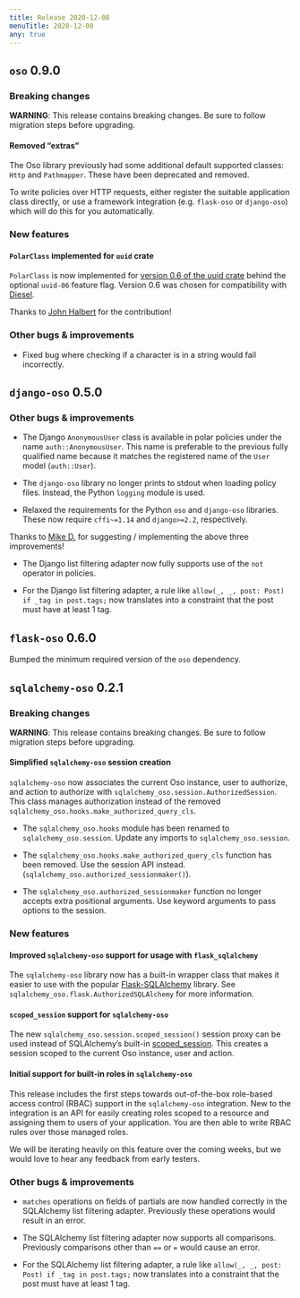 ```yaml
---
title: Release 2020-12-08
menuTitle: 2020-12-08
any: true
---
```


## `oso` 0.9.0

### Breaking changes

**WARNING**: This release contains breaking changes. Be sure
to follow migration steps before upgrading.

#### Removed “extras”

The Oso library previously had some additional default supported classes:
`Http` and `Pathmapper`. These have been deprecated and removed.

To write policies over HTTP requests, either register the suitable application
class directly, or use a framework integration (e.g. `flask-oso` or
`django-oso`) which will do this for you automatically.

### New features

#### `PolarClass` implemented for `uuid` crate

`PolarClass` is now implemented for [version 0.6 of the uuid crate](https://docs.rs/uuid/0.6/uuid/) behind the optional `uuid-06` feature
flag. Version 0.6 was chosen for compatibility with [Diesel](https://crates.io/crates/diesel).

Thanks to [John Halbert](https://github.com/johnhalbert) for the
contribution!

### Other bugs & improvements


* Fixed bug where checking if a character is in a string would fail incorrectly.

## `django-oso` 0.5.0

### Other bugs & improvements


* The Django `AnonymousUser` class is available in polar policies under the
name `auth::AnonymousUser`. This name is preferable to the previous fully
qualified name because it matches the registered name of the `User` model
(`auth::User`).


* The `django-oso` library no longer prints to stdout when loading policy
files. Instead, the Python `logging` module is used.


* Relaxed the requirements for the Python `oso` and `django-oso` libraries.
These now require `cffi~=1.14` and `django>=2.2`, respectively.

Thanks to [Mike D.](https://github.com/devmonkey22) for suggesting /
implementing the above three improvements!


* The Django list filtering adapter now fully supports use of the `not`
operator in policies.


* For the Django list filtering adapter, a rule like `allow(_, _, post: Post)
if _tag in post.tags;` now translates into a constraint that the post must
have at least 1 tag.

## `flask-oso` 0.6.0

Bumped the minimum required version of the `oso` dependency.

## `sqlalchemy-oso` 0.2.1

### Breaking changes

**WARNING**: This release contains breaking changes. Be sure
to follow migration steps before upgrading.

#### Simplified `sqlalchemy-oso` session creation

`sqlalchemy-oso` now associates the current Oso instance, user to authorize,
and action to authorize with
`sqlalchemy_oso.session.AuthorizedSession`. This class manages
authorization instead of the removed
`sqlalchemy_oso.hooks.make_authorized_query_cls`.


* The `sqlalchemy_oso.hooks` module has been renamed to
`sqlalchemy_oso.session`. Update any imports to `sqlalchemy_oso.session`.


* The `sqlalchemy_oso.hooks.make_authorized_query_cls` function has been
removed. Use the session API instead.
(`sqlalchemy_oso.authorized_sessionmaker()`).


* The `sqlalchemy_oso.authorized_sessionmaker` function no longer accepts
extra positional arguments. Use keyword arguments to pass options to the
session.

### New features

#### Improved `sqlalchemy-oso` support for usage with `flask_sqlalchemy`

The `sqlalchemy-oso` library now has a built-in wrapper class that makes it
easier to use with the popular [Flask-SQLAlchemy](https://pypi.org/project/Flask-SQLAlchemy/) library. See
`sqlalchemy_oso.flask.AuthorizedSQLAlchemy` for more information.

#### `scoped_session` support for `sqlalchemy-oso`

The new `sqlalchemy_oso.session.scoped_session()` session proxy can be
used instead of SQLAlchemy’s built-in [scoped_session](https://docs.sqlalchemy.org/en/13/orm/contextual.html#sqlalchemy.orm.scoping.scoped_session). This creates a session
scoped to the current Oso instance, user and action.

#### Initial support for built-in roles in `sqlalchemy-oso`

This release includes the first steps towards out-of-the-box role-based access
control (RBAC) support in the `sqlalchemy-oso` integration. New to the
integration is an API for easily creating roles scoped to a resource and
assigning them to users of your application. You are then able to write RBAC
rules over those managed roles.

We will be iterating heavily on this feature over the coming weeks, but we
would love to hear any feedback from early testers.

### Other bugs & improvements


* `matches` operations on fields of partials are now handled correctly in the
SQLAlchemy list filtering adapter. Previously these operations would result
in an error.


* The SQLAlchemy list filtering adapter now supports all comparisons. Previously
comparisons other than `==` or `=` would cause an error.


* For the SQLAlchemy list filtering adapter, a rule like `allow(_, _, post:
Post) if _tag in post.tags;` now translates into a constraint that the post
must have at least 1 tag.

